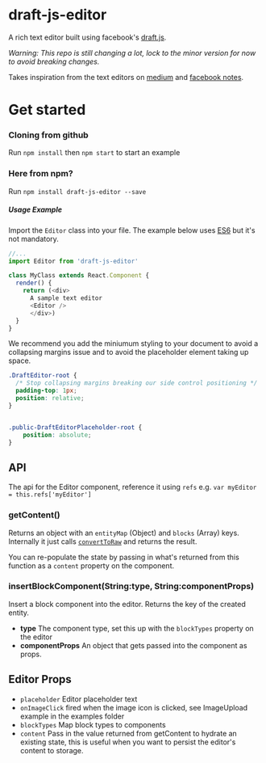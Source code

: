 # draft-js-editor

A rich text editor built using facebook's [draft.js](https://facebook.github.io/draft-js/). 

*Warning: This repo is still changing a lot, lock to the minor version for now to
avoid breaking changes.*

Takes inspiration from the text editors on [medium](http://medium.com) and 
[facebook notes](https://www.facebook.com/notes/).

# Get started

### Cloning from github
Run `npm install` then `npm start` to start an example

### Here from npm?

Run `npm install draft-js-editor --save`


##### Usage Example

Import the `Editor` class into your file. The example below uses [ES6](https://babeljs.io/) but it's not mandatory.

```javascript
//...
import Editor from 'draft-js-editor'

class MyClass extends React.Component {
  render() {
  	return (<div>
  	  A sample text editor
  	  <Editor />
	  </div>)
  }
}
```

We recommend you add the miniumum styling to your document to avoid a collapsing
margins issue and to avoid the placeholder element taking up space.

```css
.DraftEditor-root {
  /* Stop collapsing margins breaking our side control positioning */
  padding-top: 1px;
  position: relative;
}


.public-DraftEditorPlaceholder-root {
	position: absolute;
}
```

## API 

The api for the Editor component, reference it using `refs` 
e.g. `var myEditor = this.refs['myEditor']`

### getContent()
Returns an object with an `entityMap` (Object) and `blocks` (Array) keys. 
Internally it just calls [`convertToRaw`](https://facebook.github.io/draft-js/docs/api-reference-data-conversion.html) and returns the result.

You can re-populate the state by passing in what's returned from this function
as a `content` property on the component.

### insertBlockComponent(String:type, String:componentProps)

Insert a block component into the editor. Returns
the key of the created entity.

  - **type** The component type, set this up with the `blockTypes` property on
    the editor 
  - **componentProps** An object that gets passed into the component as props.


## Editor Props

  - `placeholder` Editor placeholder text
  - `onImageClick` fired when the image icon is clicked, see ImageUpload example
    in the examples folder
  - `blockTypes` Map block types to components
  - `content` Pass in the value returned from getContent to hydrate an existing
    state, this is useful when you want to persist the editor's content to 
    storage.


